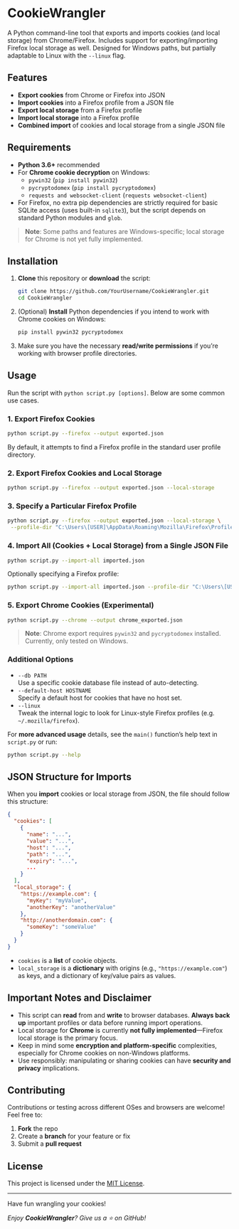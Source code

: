 # CookieWrangler

A Python command-line tool that exports and imports cookies (and local storage) from Chrome/Firefox. Includes support for exporting/importing Firefox local storage as well. Designed for Windows paths, but partially adaptable to Linux with the `--linux` flag.

## Features

- **Export cookies** from Chrome or Firefox into JSON
- **Import cookies** into a Firefox profile from a JSON file
- **Export local storage** from a Firefox profile
- **Import local storage** into a Firefox profile
- **Combined import** of cookies and local storage from a single JSON file

## Requirements

- **Python 3.6+** recommended
- For **Chrome cookie decryption** on Windows:
  - `pywin32` (`pip install pywin32`)
  - `pycryptodomex` (`pip install pycryptodomex`)
  - `requests and websocket-client` (`requests websocket-client`)
- For Firefox, no extra pip dependencies are strictly required for basic SQLite access (uses built-in `sqlite3`), but the script depends on standard Python modules and `glob`.

> **Note**: Some paths and features are Windows-specific; local storage for Chrome is not yet fully implemented.

## Installation

1. **Clone** this repository or **download** the script:

   ```bash
   git clone https://github.com/YourUsername/CookieWrangler.git
   cd CookieWrangler
   ```

2. (Optional) **Install** Python dependencies if you intend to work with Chrome cookies on Windows:

   ```bash
   pip install pywin32 pycryptodomex
   ```

3. Make sure you have the necessary **read/write permissions** if you’re working with browser profile directories.

## Usage

Run the script with `python script.py [options]`. Below are some common use cases.

### 1. Export Firefox Cookies

```bash
python script.py --firefox --output exported.json
```

By default, it attempts to find a Firefox profile in the standard user profile directory.

### 2. Export Firefox Cookies **and** Local Storage

```bash
python script.py --firefox --output exported.json --local-storage
```

### 3. Specify a Particular Firefox Profile

```bash
python script.py --firefox --output exported.json --local-storage \
 --profile-dir "C:\Users\[USER]\AppData\Roaming\Mozilla\Firefox\Profiles\[PROFILE-NAME].default-release"
```

### 4. Import All (Cookies + Local Storage) from a Single JSON File

```bash
python script.py --import-all imported.json
```

Optionally specifying a Firefox profile:

```bash
python script.py --import-all imported.json --profile-dir "C:\Users\[USER]\AppData\Roaming\Mozilla\Firefox\Profiles\[PROFILE-NAME].default-release"
```

### 5. Export Chrome Cookies (Experimental)

```bash
python script.py --chrome --output chrome_exported.json
```
> **Note**: Chrome export requires `pywin32` and `pycryptodomex` installed. Currently, only tested on Windows.

### Additional Options

- `--db PATH`  
  Use a specific cookie database file instead of auto-detecting.  
- `--default-host HOSTNAME`  
  Specify a default host for cookies that have no host set.  
- `--linux`  
  Tweak the internal logic to look for Linux-style Firefox profiles (e.g. `~/.mozilla/firefox`).

For **more advanced usage** details, see the `main()` function’s help text in `script.py` or run:

```bash
python script.py --help
```

## JSON Structure for Imports

When you **import** cookies or local storage from JSON, the file should follow this structure:

```json
{
  "cookies": [
    {
      "name": "...",
      "value": "...",
      "host": "...",
      "path": "...",
      "expiry": "...",
      ...
    }
  ],
  "local_storage": {
    "https://example.com": {
      "myKey": "myValue",
      "anotherKey": "anotherValue"
    },
    "http://anotherdomain.com": {
      "someKey": "someValue"
    }
  }
}
```

- `cookies` is a **list** of cookie objects.  
- `local_storage` is a **dictionary** with origins (e.g., `"https://example.com"`) as keys, and a dictionary of key/value pairs as values.

## Important Notes and Disclaimer

- This script can **read** from and **write** to browser databases. **Always back up** important profiles or data before running import operations.
- Local storage for **Chrome** is currently **not fully implemented**—Firefox local storage is the primary focus.
- Keep in mind some **encryption and platform-specific** complexities, especially for Chrome cookies on non-Windows platforms.
- Use responsibly: manipulating or sharing cookies can have **security and privacy** implications.

## Contributing

Contributions or testing across different OSes and browsers are welcome! Feel free to:

1. **Fork** the repo
2. Create a **branch** for your feature or fix
3. Submit a **pull request**

## License

This project is licensed under the [MIT License](LICENSE).

---

Have fun wrangling your cookies! 

*Enjoy **CookieWrangler**? Give us a ⭐ on GitHub!*

